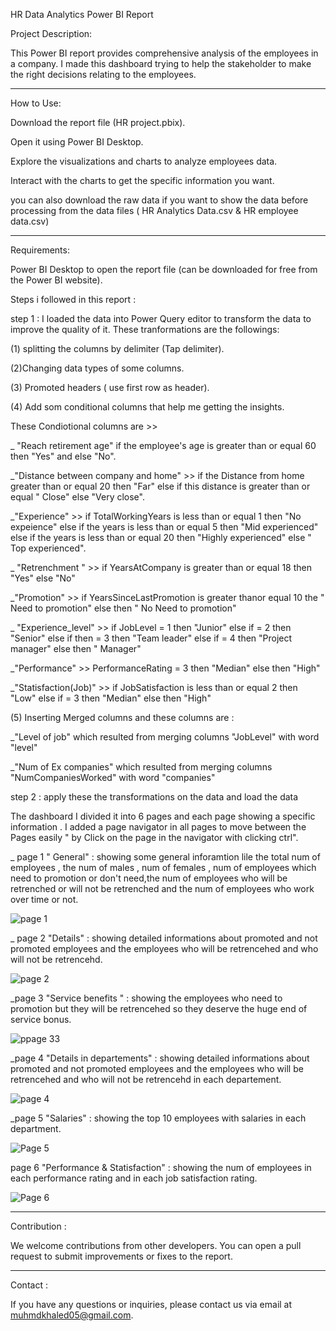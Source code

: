 HR Data Analytics Power BI Report

Project Description:

This Power BI report provides comprehensive analysis of the employees in a company.
I made this dashboard trying to help the stakeholder to make the right decisions relating to the employees.

-------------------------------------------------------------------------------------------------------------------
How to Use:

Download the report file (HR project.pbix).

Open it using Power BI Desktop.

Explore the visualizations and charts to analyze employees data.

Interact with the charts to get the specific information you want.

you can also download the raw data if you want to show the data before processing from the data files ( HR Analytics Data.csv & HR employee data.csv)

----------------------------------------------------------------------------------------------------------------------------------------------------------
Requirements:

Power BI Desktop to open the report file (can be downloaded for free from the Power BI website).

Steps i followed in this report :

step 1 : I loaded the data into Power Query editor to transform the data to improve the quality of it. These tranformations are the followings:

(1) splitting the columns by delimiter (Tap delimiter).

(2)Changing data types of some columns.

(3) Promoted headers ( use first row as header).

(4) Add som conditional columns that help me getting the insights.

These Condiotional columns are >>

_ "Reach retirement age" if the employee's age is greater than or equal 60 then "Yes" and else "No".

_"Distance between company and home" >> if the Distance from home greater than or equal 20 then "Far" else if this distance is greater than or equal " Close" else "Very close".

_"Experience" >> if TotalWorkingYears is less than or equal 1 then "No expeience" else if the years is less than or equal 5 then "Mid experienced" else if the years is less than or equal 20 then "Highly experienced" else " Top experienced".

_ "Retrenchment " >> if YearsAtCompany is greater than or equal 18 then "Yes" else "No"

_"Promotion" >> if YearsSinceLastPromotion is greater thanor equal 10 the " Need to promotion" else then " No Need to promotion"

_ "Experience_level" >> if JobLevel = 1 then "Junior" else if = 2 then "Senior" else if then = 3 then "Team leader" else if = 4 then "Project manager" else then " Manager"

_"Performance" >> PerformanceRating = 3 then "Median" else then "High"

_"Statisfaction(Job)" >> if JobSatisfaction is less than or equal 2 then "Low" else if = 3 then "Median" else then "High"

(5) Inserting Merged columns and these columns are :

_"Level of job" which resulted from merging columns "JobLevel" with word "level"

_"Num of Ex companies" which resulted from merging columns "NumCompaniesWorked" with word "companies"

step 2 : apply these the transformations on the data and load the data

The dashboard I divided it into 6 pages and each page showing a specific information . I added a page navigator in all pages to move between the Pages easily " by Click on the page in the navigator with clicking ctrl".

_ page 1 " General" : showing some general inforamtion lile the total num of employees , the num of males , num of females , num of employees which need to promotion or don't need,the num of employees who will be retrenched or will not be retrenched and the num of employees who work over time or not.

![page 1](https://github.com/user-attachments/assets/14e4779b-0515-40f5-8c49-9cb3e194f320)


_ page 2 "Details" : showing detailed informations about promoted and not promoted employees and the employees who will be retrencehed and who will not be retrencehd. 

![page 2](https://github.com/user-attachments/assets/7b89a477-a935-4542-8765-d9ee10324372)


_page 3 "Service benefits " : showing the employees who need to promotion but they will be retrencehed so they deserve the huge end of service bonus.

![ppage 33](https://github.com/user-attachments/assets/39ddc10b-595c-46f4-bf5a-b6732ee85b2d)


_page 4 "Details in departements" : showing detailed informations about promoted and not promoted employees and the employees who will be retrencehed and who will not be retrencehd in each departement. 

![page 4](https://github.com/user-attachments/assets/889a48ac-7a2f-4b7e-9a60-5cb0ce7f4bac)


_page 5 "Salaries" : showing the top 10 employees with salaries in each department. 

![Page 5](https://github.com/user-attachments/assets/bf7df267-5ddd-4c8f-9ced-e3cf809ca118)


page 6 "Performance & Statisfaction" : showing the num of employees in each performance rating and in each job satisfaction rating.

![Page 6](https://github.com/user-attachments/assets/71e31e51-56ae-4f16-b00d-f10877546f52)

-------------------------------------------------------------------------------------------------------------------------------------------------
Contribution :

We welcome contributions from other developers. You can open a pull request to submit improvements or fixes to the report.

-------------------------------------------------------------------------------------------------------------------------------------------------
Contact :

If you have any questions or inquiries, please contact us via email at muhmdkhaled05@gmail.com.

